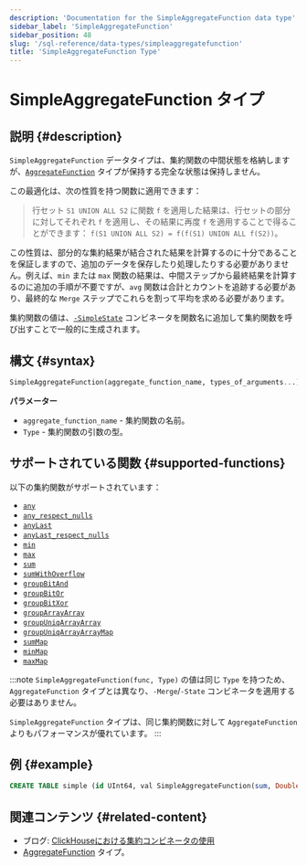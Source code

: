 ```yaml
---
description: 'Documentation for the SimpleAggregateFunction data type'
sidebar_label: 'SimpleAggregateFunction'
sidebar_position: 48
slug: '/sql-reference/data-types/simpleaggregatefunction'
title: 'SimpleAggregateFunction Type'
---
```





# SimpleAggregateFunction タイプ

## 説明 {#description}

`SimpleAggregateFunction` データタイプは、集約関数の中間状態を格納しますが、[`AggregateFunction`](../../sql-reference/data-types/aggregatefunction.md) タイプが保持する完全な状態は保持しません。

この最適化は、次の性質を持つ関数に適用できます：

> 行セット `S1 UNION ALL S2` に関数 `f` を適用した結果は、行セットの部分に対してそれぞれ `f` を適用し、その結果に再度 `f` を適用することで得ることができます： `f(S1 UNION ALL S2) = f(f(S1) UNION ALL f(S2))`。

この性質は、部分的な集約結果が結合された結果を計算するのに十分であることを保証しますので、追加のデータを保存したり処理したりする必要がありません。例えば、`min` または `max` 関数の結果は、中間ステップから最終結果を計算するのに追加の手順が不要ですが、`avg` 関数は合計とカウントを追跡する必要があり、最終的な `Merge` ステップでこれらを割って平均を求める必要があります。

集約関数の値は、[`-SimpleState`](/sql-reference/aggregate-functions/combinators#-simplestate) コンビネータを関数名に追加して集約関数を呼び出すことで一般的に生成されます。

## 構文 {#syntax}

```sql
SimpleAggregateFunction(aggregate_function_name, types_of_arguments...)
```

**パラメーター**

- `aggregate_function_name` - 集約関数の名前。
- `Type` - 集約関数の引数の型。

## サポートされている関数 {#supported-functions}

以下の集約関数がサポートされています：

- [`any`](/sql-reference/aggregate-functions/reference/any)
- [`any_respect_nulls`](/sql-reference/aggregate-functions/reference/any)
- [`anyLast`](/sql-reference/aggregate-functions/reference/anylast)
- [`anyLast_respect_nulls`](/sql-reference/aggregate-functions/reference/anylast)
- [`min`](/sql-reference/aggregate-functions/reference/min)
- [`max`](/sql-reference/aggregate-functions/reference/max)
- [`sum`](/sql-reference/aggregate-functions/reference/sum)
- [`sumWithOverflow`](/sql-reference/aggregate-functions/reference/sumwithoverflow)
- [`groupBitAnd`](/sql-reference/aggregate-functions/reference/groupbitand)
- [`groupBitOr`](/sql-reference/aggregate-functions/reference/groupbitor)
- [`groupBitXor`](/sql-reference/aggregate-functions/reference/groupbitxor)
- [`groupArrayArray`](/sql-reference/aggregate-functions/reference/grouparray)
- [`groupUniqArrayArray`](../../sql-reference/aggregate-functions/reference/groupuniqarray.md)
- [`groupUniqArrayArrayMap`](../../sql-reference/aggregate-functions/combinators#-map)
- [`sumMap`](/sql-reference/aggregate-functions/reference/summap)
- [`minMap`](/sql-reference/aggregate-functions/reference/minmap)
- [`maxMap`](/sql-reference/aggregate-functions/reference/maxmap)

:::note
`SimpleAggregateFunction(func, Type)` の値は同じ `Type` を持つため、`AggregateFunction` タイプとは異なり、`-Merge`/`-State` コンビネータを適用する必要はありません。

`SimpleAggregateFunction` タイプは、同じ集約関数に対して `AggregateFunction` よりもパフォーマンスが優れています。
:::

## 例 {#example}

```sql
CREATE TABLE simple (id UInt64, val SimpleAggregateFunction(sum, Double)) ENGINE=AggregatingMergeTree ORDER BY id;
```
## 関連コンテンツ {#related-content}

- ブログ: [ClickHouseにおける集約コンビネータの使用](https://clickhouse.com/blog/aggregate-functions-combinators-in-clickhouse-for-arrays-maps-and-states)
- [AggregateFunction](/sql-reference/data-types/aggregatefunction) タイプ。
